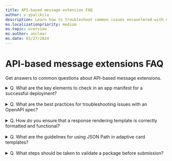 ```yaml
---
title: API-based message extension FAQ
author: v-ypalikila
description: Learn how to troubleshoot common issues encountered with API Message Extensions. 
ms.localizationpriority: medium
ms.topic: overview
ms.author: anclear
ms.date: 03/27/2024
---
```


# API-based message extensions FAQ

Get answers to common questions about API-based message extensions.
<br>

<details><summary> Q. What are the key elements to check in an app manifest for a successful deployment?</summary>

* Make sure that the app manifest version is "devPreview"
* The paths to the apiSpecificationFile and apiResponseRendering template must be relative paths.
* Make sure that the command Ids match exactly with the operation Ids defined in the OpenAPI spec file
* Make sure that the parameters for each command match exactly with the names of the parameters defined for the operation in the OpenAPI spec.

</details>
<br>

<details><summary> Q. What are the best practices for troubleshooting issues with an OpenAPI spec?</summary>

Make sure that the OpenAPI spec adheres to the limitations defined in [build API-based message extension](build-api-based-message-extension.md#openapi-description).

</details>
<br>

<details><summary> Q. How do you ensure that a response rendering template is correctly formatted and functional?</summary>

Call the API using Fiddler or Postman to make sure the requests look correct, and the response is valid. Also grab a sample response to use for validating the response rendering template. Teams only supports up to version 1.5 for adaptive cards but the designer supports up to version 1.6.

</details>
<br>

<details><summary> Q. What are the guidelines for using JSON Path in adaptive card templates?</summary>

The JSON Path is optional but should be used for arrays or where the object to be used as the data for the adaptive card isn't the root object. The JSON path should follow the format defined by Newtonsoft here
If the JSON path points to an array, then each entry in that array is bound with the adaptive card template and returns as separate results.

**Example**
Let's say you have the below JSON for a list of products and you want to create a card result for each entry.

```json
{
   "version": "1.0",
   "title": "All Products",
   "warehouse": {
      "products": [
        ...
      ]
   }
}
```

As you can see, the array of results is under "products", which is nested under "warehouse", so the JSON path would be "warehouse.products"

Use <https://adaptivecards.io/designer/> to preview the adaptive card by inserting the template into Card Payload Editor, and take a sample response entry from your array or for your object and insert it into the Same Data editor on the right. Make sure that the card renders properly and is to your liking.
Note that Teams supports cards up to version 1.5 while the designer supports 1.6.

</details>
<br>

<details><summary> Q. What steps should be taken to validate a package before submission?</summary>

Use [Teams app validator](https://dev.teams.microsoft.com/validation) to validate that the package, including the app manifest and OpenAPI spec file are valid.

</details>
<br>
